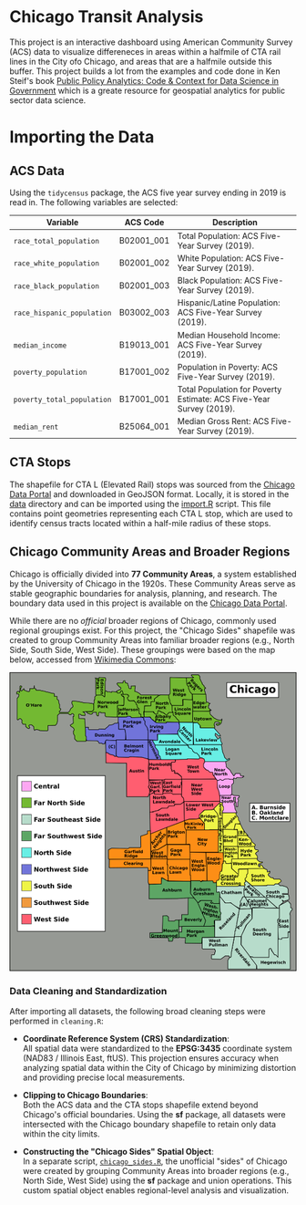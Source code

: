# Chicago Transit Analysis 
This project is an interactive dashboard using American Community Survey (ACS) data to visualize differeneces in areas within a halfmile of CTA rail lines in the City ofo Chicago, and areas that are a halfmile outside this buffer. This project builds a lot from the examples and code done in Ken Steif's book [Public Policy Analytics: Code & Context for Data Science in Government](https://urbanspatial.github.io/PublicPolicyAnalytics/) which is a greate resource for geospatial analytics for public sector data science. 

# Importing the Data
## ACS Data
Using the `tidycensus` package, the ACS five year survey ending in 2019 is read in. The following variables are selected:

| **Variable**               | **ACS Code** | **Description**                                  |
|----------------------------|--------------|-------------------------------------------------|
| `race_total_population`    | B02001_001   | Total Population: ACS Five-Year Survey (2019).   |
| `race_white_population`    | B02001_002   | White Population: ACS Five-Year Survey (2019).   |
| `race_black_population`    | B02001_003   | Black Population: ACS Five-Year Survey (2019).   |
| `race_hispanic_population` | B03002_003   | Hispanic/Latine Population: ACS Five-Year Survey (2019). |
| `median_income`            | B19013_001   | Median Household Income: ACS Five-Year Survey (2019). |
| `poverty_population`       | B17001_002   | Population in Poverty: ACS Five-Year Survey (2019). |
| `poverty_total_population` | B17001_001   | Total Population for Poverty Estimate: ACS Five-Year Survey (2019). |
| `median_rent`              | B25064_001   | Median Gross Rent: ACS Five-Year Survey (2019).  |

## CTA Stops
The shapefile for CTA L (Elevated Rail) stops was sourced from the [Chicago Data Portal](https://data.cityofchicago.org/Transportation/CTA-L-Rail-Lines/xbyr-jnvx/about_data) and downloaded in GeoJSON format. Locally, it is stored in the [data](chicago_dashboard/data) directory and can be imported using the [import.R](chicago_dashboard/src/import.R) script. This file contains point geometries representing each CTA L stop, which are used to identify census tracts located within a half-mile radius of these stops. 


## Chicago Community Areas and Broader Regions
Chicago is officially divided into **77 Community Areas**, a system established by the University of Chicago in the 1920s. These Community Areas serve as stable geographic boundaries for analysis, planning, and research. The boundary data used in this project is available on the [Chicago Data Portal](https://data.cityofchicago.org/Facilities-Geographic-Boundaries/Boundaries-Community-Areas-current-/cauq-8yn6).

While there are no *official* broader regions of Chicago, commonly used regional groupings exist. For this project, the "Chicago Sides" shapefile was created to group Community Areas into familiar broader regions (e.g., North Side, South Side, West Side). These groupings were based on the map below, accessed from [Wikimedia Commons](https://commons.wikimedia.org/wiki/File:Chicago_community_areas_map.svg):

![Map of Chicago Sides](figs/Chicago_community_areas_map.svg)

### Data Cleaning and Standardization  
After importing all datasets, the following broad cleaning steps were performed in `cleaning.R`:  

- **Coordinate Reference System (CRS) Standardization**:  
  All spatial data were standardized to the **EPSG:3435** coordinate system (NAD83 / Illinois East, ftUS). This projection ensures accuracy when analyzing spatial data within the City of Chicago by minimizing distortion and providing precise local measurements.  

- **Clipping to Chicago Boundaries**:  
  Both the ACS data and the CTA stops shapefile extend beyond Chicago's official boundaries. Using the **sf** package, all datasets were intersected with the Chicago boundary shapefile to retain only data within the city limits.  

- **Constructing the "Chicago Sides" Spatial Object**:  
  In a separate script, [`chicago_sides.R`](chicago_dashboard/src/sides.R), the unofficial "sides" of Chicago were created by grouping Community Areas into broader regions (e.g., North Side, West Side) using the **sf** package and union operations. This custom spatial object enables regional-level analysis and visualization.  





